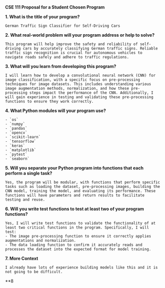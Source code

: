 **CSE 111 Proposal for a Student Chosen Program**

**1. What is the title of your program?**

    German Traffic Sign Classifier for Self-Driving Cars

**2. What real-world problem will your program address or help to solve?**

    This program will help improve the safety and reliability of self-driving cars by accurately classifying German traffic signs. Reliable traffic sign recognition is crucial for autonomous vehicles to navigate roads safely and adhere to traffic regulations.

**3. What will you learn from developing this program?**

    I will learn how to develop a convolutional neural network (CNN) for image classification, with a specific focus on pre-processing techniques for image datasets. This includes understanding various image augmentation methods, normalization, and how these pre-processing steps impact the performance of the CNN. Additionally, I will gain experience in testing and validating these pre-processing functions to ensure they work correctly.

**4. What Python modules will your program use?**

    - `os`
    - `numpy`
    - `pandas`
    - `opencv`
    - `scikit-learn`
    - `tensorflow`
    - `keras`
    - `matplotlib`
    - `pytest`
    - `seaborn`

**5. Will you separate your Python program into functions that each perform a single task?**

    Yes, the program will be modular, with functions that perform specific tasks such as loading the dataset, pre-processing images, building the CNN model, training the model, and evaluating its performance. These functions will have parameters and return results to facilitate testing and reuse.

**6. Will you write test functions to test at least two of your program functions?**

    Yes, I will write test functions to validate the functionality of at least two critical functions in the program. Specifically, I will test:
    - The image pre-processing function to ensure it correctly applies augmentations and normalization.
    - The data loading function to confirm it accurately reads and processes the dataset into the expected format for model training.

**7. More Context**

    I already have lots of experience building models like this and it is not going to be difficult.

**8

